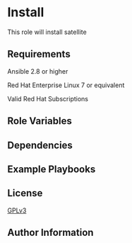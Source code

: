 Install
===========

This role will install satellite

Requirements
------------

Ansible 2.8 or higher

Red Hat Enterprise Linux 7 or equivalent

Valid Red Hat Subscriptions

Role Variables
--------------


Dependencies
------------

Example Playbooks
-----------------

License
-------

[GPLv3](LICENSE)

Author Information
------------------
